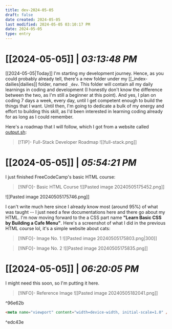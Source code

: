 ```yaml
---
title: dev-2024-05-05
draft: false
date created: 2024-05-05
last modified: 2024-05-05 03:10:17 PM
date: 2024-05-05
type: entry
---
```


# **[[2024-05-05]]** | *03:13:48 PM*

[[2024-05-05|Today]] I'm starting my development journey. Hence, as you could probably already tell, there's a new folder under my [[_index-dailies|dailies]] folder, named `_dev`. This folder will contain all my daily learnings in coding and development (I honestly don't know the difference between the two, as I'm still a beginner at this point). And yes, I plan on coding 7 days a week, every day, until I get competent enough to build the things that I want. Until then, I'm going to dedicate a bulk of my energy and effort to building this skill, as I'd been interested in learning coding already for as long as I could remember.

Here's a roadmap that I will follow, which I got from a website called [output.sh](https://roadmap.sh/):

>[!TIP]- Full-Stack Developer Roadmap
>![[full-stack.png]]

# **[[2024-05-05]]** | *05:54:21 PM*

I just finished FreeCodeCamp's basic HTML course:

>[!INFO]- Basic HTML Course
>![[Pasted image 20240505175452.png]]

![[Pasted image 20240505175746.png]]

I can't write much here since I already know most (around 95%) of what was taught -- I just need a few documentations here and there go about my HTML. I'm now moving forward to the a CSS part name **"Learn Basic CSS by Building a Cafe Menu"**. Here's a screenshot of what I did in the previous HTML course lol, it's a simple website about cats:

> [!INFO]- Image No. 1
>![[Pasted image 20240505175803.png|300]]

>[!INFO]- Image No. 2
>![[Pasted image 20240505175835.png]]

# **[[2024-05-05]]** | *06:20:05 PM*

I might need this soon, so I'm putting it here.


> [!INFO]- Reference Image
>![[Pasted image 20240505182041.png]]

^96e62b


```html
<meta name="viewport" content="width=device-width, initial-scale=1.0" />
```
^edc43e
